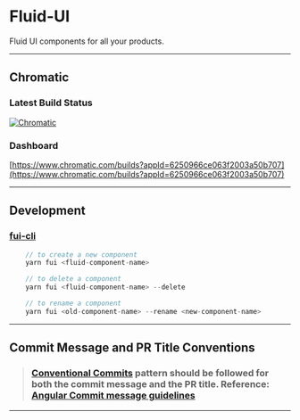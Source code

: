 # Fluid-UI

Fluid UI components for all your products.

---

## Chromatic

### Latest Build Status

[![Chromatic](https://github.com/CreatorsView/fluid-ui/actions/workflows/chromatic.yml/badge.svg)](https://github.com/CreatorsView/fluid-ui/actions/workflows/chromatic.yml)

### Dashboard

[https://www.chromatic.com/builds?appId=6250966ce063f2003a50b707](https://www.chromatic.com/builds?appId=6250966ce063f2003a50b707)

---

## Development

### [fui-cli](https://github.com/CreatorsView/fluid-ui/blob/main/scripts/fui-cli.js)

```c
    // to create a new component
    yarn fui <fluid-component-name>

    // to delete a component
    yarn fui <fluid-component-name> --delete

    // to rename a component
    yarn fui <old-component-name> --rename <new-component-name>
```

---

## Commit Message and PR Title Conventions

> ### [Conventional Commits](https://www.conventionalcommits.org/en/v1.0.0/#specification) pattern should be followed for both the commit message and the PR title. Reference: [Angular Commit message guidelines](https://github.com/angular/angular/blob/22b96b9/CONTRIBUTING.md#-commit-message-guidelines)

---
